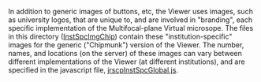 In addition to generic images of buttons, etc, the Viewer uses images, such as university logos, that are unique to, and are involved in "branding", each specific implementation of the Multifocal-plane Virtual microsope.  The files in this directory ([InstSpcImgChip](https://github.com/MFPvirtual-microscope/Viewer/tree/main/InstSpcImgChip)) contain these "institution-specific" images for the generic ("Chipmunk") version of the Viewer.  The number, names, and locations (on the server) of these images can vary between different implementations of the Viewer (at different institutions), and are specified in the javascript file, [jrscpInstSpcGlobal.js](https://github.com/MFPvirtual-microscope/Viewer/blob/main/HTMLclient/jrscpInstSpcGlobal.js).
